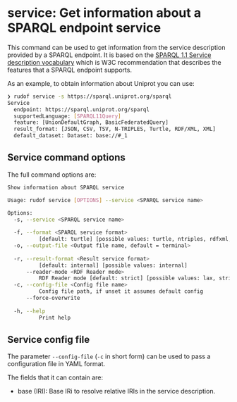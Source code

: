 # service: Get information about a SPARQL endpoint service

This command can be used to get information from the service description provided by a SPARQL endpoint. It is based on the [SPARQL 1.1 Service description vocabulary](https://www.w3.org/TR/sparql11-service-description/) which is W3C recommendation that describes the features that a SPARQL endpoint supports.

As an example, to obtain information about Uniprot you can use:

```sh
❯ rudof service -s https://sparql.uniprot.org/sparql
Service
  endpoint: https://sparql.uniprot.org/sparql
  supportedLanguage: [SPARQL11Query]
  feature: [UnionDefaultGraph, BasicFederatedQuery]
  result_format: [JSON, CSV, TSV, N-TRIPLES, Turtle, RDF/XML, XML]
  default_dataset: Dataset: base://#_1
```

## Service command options

The full command options are:

```sh
Show information about SPARQL service

Usage: rudof service [OPTIONS] --service <SPARQL service name>

Options:
  -s, --service <SPARQL service name>
          
  -f, --format <SPARQL service format>
          [default: turtle] [possible values: turtle, ntriples, rdfxml, trig, n3, nquads]
  -o, --output-file <Output file name, default = terminal>
          
  -r, --result-format <Result service format>
          [default: internal] [possible values: internal]
      --reader-mode <RDF Reader mode>
          RDF Reader mode [default: strict] [possible values: lax, strict]
  -c, --config-file <Config file name>
          Config file path, if unset it assumes default config
      --force-overwrite
          
  -h, --help
          Print help
```

## Service config file

The parameter `--config-file`  (`-c` in short form) can be used to pass a configuration file in YAML format.

The fields that it can contain are:

- base (IRI): Base IRi to resolve relative IRIs in the service description.
